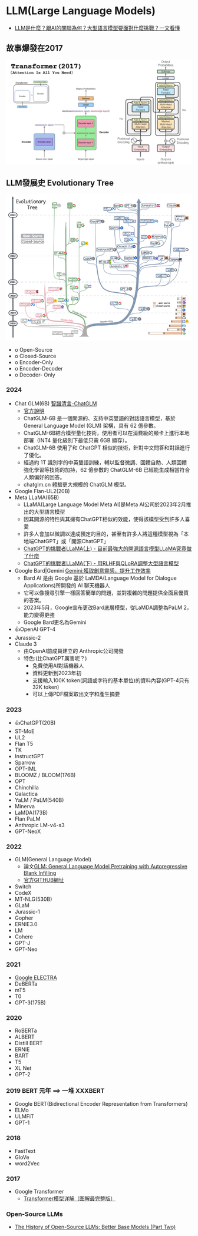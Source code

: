 # LLM(Large Language Models)
- [LLM是什麼？跟AI的關聯為何？大型語言模型要面對什麼挑戰？一文看懂](https://www.bnext.com.tw/article/76864/what-is-the-meaning-of-llm)

## 故事爆發在2017 
![Transformer(2017)](Transformer(2017).png)


## LLM發展史 Evolutionary Tree

![LLM發展史](LLM_Tree.png)
- o	Open-Source
- o	Closed-Source
- o	Encoder-Only
- o	Encoder-Decoder
- o	Decoder- Only
### 2024
- Chat GLM(6B) [智譜清言-ChatGLM](https://chatglm.cn/)
  - [官方說明](https://github.com/THUDM/ChatGLM-6B)
  - ChatGLM-6B 是一個開源的、支持中英雙語的對話語言模型，基於 General Language Model (GLM) 架構，具有 62 億參數。
  - ChatGLM-6B結合模型量化技術，使用者可以在消費級的顯卡上進行本地部署（INT4 量化級別下最低只需 6GB 顯存）。
  - ChatGLM-6B 使用了和 ChatGPT 相似的技術，針對中文問答和對話進行了優化。
  - 經過約 1T 識別字的中英雙語訓練，輔以監督微調、回饋自助、人類回饋強化學習等技術的加持，62 億參數的 ChatGLM-6B 已經能生成相當符合人類偏好的回答。
  - chatglm.cn 體驗更大規模的 ChatGLM 模型。 
- Google Flan-UL2(20B)
- Meta LLaMA(65B)
  - LLaMA(Large Language Model Meta AI)是Meta AI公司於2023年2月推出的大型語言模型
  - 因其開源的特性與其擁有ChatGPT相似的效能，使得該模型受到許多人喜愛
  - 許多人會加以微調以達成預定的目的，甚至有許多人將這種模型視為「本地端ChatGPT」或「開源ChatGPT」
  - [ChatGPT的挑戰者LLaMA(上) - 目前最強大的開源語言模型LLaMA究竟做了什麼](https://ithelp.ithome.com.tw/articles/10338745)
  - [ChatGPT的挑戰者LLaMA(下) - 用RLHF與QLoRA調整大型語言模型](https://ithelp.ithome.com.tw/articles/10339382)
- Google Bard|‎Gemini  [‎Gemini:獲取創意靈感，提升工作效率](https://gemini.google.com/?hl=zh-cn)
  - Bard AI 是由 Google 基於 LaMDA(Language Model for Dialogue Applications)所開發的 AI 聊天機器人
  - 它可以像搜尋引擎一樣回答簡單的問題，並對複雜的問題提供全面且優質的答案。
  - 2023年5月，Google宣布更改Bard底層模型，從LaMDA調整為PaLM 2，能力變得更強
  - Google Bard更名為‎Gemini
- 👍OpenAI GPT-4 
- Jurassic-2 
- Claude 3
  - 由OpenAI前成員建立的 Anthropic公司開發
  - 特色:(比ChatGPT厲害呢？)
    - 免費使用AI對話機器人
    - 資料更新到2023年初
    - 支援輸入100K token(詞語或字符的基本單位)的資料內容(GPT-4只有32K token)
    - 可以上傳PDF檔案取出文字和產生摘要

### 2023
- 👍ChatGPT(20B)
-	ST-MoE
-	UL2
-	Flan T5
-	TK
- InstructGPT
- Sparrow
- OPT-IML
- BLOOMZ / BLOOM(176B)
- OPT
- Chinchilla
- Galactica 
- YaLM / PaLM(540B)
- Minerva
- LaMDA(173B)
- Flan PaLM
- Anthropic LM-v4-s3
- GPT-NeoX

### 2022
- GLM(General Language Model)
  - 論文[GLM: General Language Model Pretraining with Autoregressive Blank Infilling](https://arxiv.org/abs/2103.10360)
  - [官方GITHUB網址](https://github.com/THUDM/GLM)
- Switch 
- CodeX
- MT-NLG(530B)
- GLaM
- Jurassic-1
- Gopher
- ERNIE3.0
- LM
- Cohere
- GPT-J
- GPT-Neo

### 2021
- [Google ELECTRA](https://github.com/google-research/electra) 
- DeBERTa 
- mT5
- T0 
- GPT-3(175B)

### 2020
- RoBERTa
- ALBERT
- Distill BERT
- ERNIE 
- BART
- T5
- XL Net
- GPT-2

### 2019 BERT 元年 ==> 一堆 XXXBERT
- Google BERT(Bidirectional Encoder Representation from Transformers) 
- ELMo
- ULMFiT
- GPT-1

### 2018
- FastText 
- GloVe
- word2Vec 

### 2017
- Google Transformer
  - [Transformer模型详解（图解最完整版）](https://zhuanlan.zhihu.com/p/338817680)

### Open-Source LLMs
- [The History of Open-Source LLMs: Better Base Models (Part Two)](https://cameronrwolfe.substack.com/p/the-history-of-open-source-llms-better)
